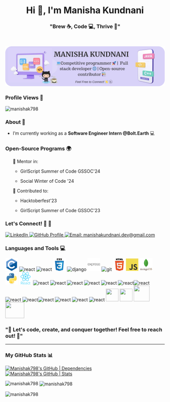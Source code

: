 
<h1 align="center" color="black">Hi 👋, I'm Manisha Kundnani</h1>
<h3 align="center"> "Brew ☕️, Code 💻, Thrive 🚀"</h3>
<br>
<p aling="center"> <img src="./github-bannerman-modified.png" alt="banner-image"> </p>

<h3 align="left">Profile Views &#128064</h3>
 <img src="https://komarev.com/ghpvc/?username=manishak798&label=Profile%20views&color=CDB699&style=flat" alt="manishak798" /> 
<h3 align="left">About &#128173</h3>

- I’m currently working as a **Software Engineer Intern @Bolt.Earth** 💻

<h3 align="left">Open-Source Programs 🌍</h3> 
<ul>
 🌱 Mentor in:
 
- GirlScript Summer of Code GSSOC'24
  
- Social Winter of Code '24

🌟 Contributed to:

- Hacktoberfest'23 

- GirlScript Summer of Code GSSOC'23


</ul>

<h3 align="left">Let's Connect! 🤝 &#128279</h3>
 <p>
 
 <a href="https://www.linkedin.com/in/manisha-kundnani/" rel="no follow" >
 <img src="https://img.shields.io/badge/LinkedIn-Manisha Kundnani-89CFF0?style=flat&logo=linkedin" alt="LinkedIn" />
 </a>

<a href="https://github.com/manishak798" text-decoration="none" >
 <img src="https://img.shields.io/badge/GitHub-manishak798-ECECEC?style=flat&logo=github" alt="GitHub Profile" />
</a>

<a href="mailto:manishakundnani.dev@gmail.com">
<img src="https://img.shields.io/badge/Email-FFCCCB?style=flat&logo=gmail" alt="Email: manishakundnani.dev@gmail.com" /> 
</a>

</p>

 
<h3 align="left">Languages and Tools &#128187</h3>
<p align="left"> <img src="https://raw.githubusercontent.com/devicons/devicon/master/icons/c/c-original.svg" alt="c" width="40" height="40"/> <img src="https://cdn.jsdelivr.net/gh/devicons/devicon@latest/icons/cplusplus/cplusplus-original.svg" alt="react" width="40" height="40" /> <img src="https://cdn.jsdelivr.net/gh/devicons/devicon@latest/icons/nextjs/nextjs-original-wordmark.svg" alt="react" width="40" height="40"  /> <img src="https://raw.githubusercontent.com/devicons/devicon/master/icons/css3/css3-original-wordmark.svg" alt="css3" width="40" height="40"/> <img src="https://cdn.worldvectorlogo.com/logos/django.svg" alt="django" width="40" height="40"/>  <img src="https://raw.githubusercontent.com/devicons/devicon/master/icons/express/express-original-wordmark.svg" alt="express" width="40" height="40"/>  <img src="https://www.vectorlogo.zone/logos/git-scm/git-scm-icon.svg" alt="git" width="40" height="40"/> <img src="https://raw.githubusercontent.com/devicons/devicon/master/icons/html5/html5-original-wordmark.svg" alt="html5" width="40" height="40"/><img src="https://raw.githubusercontent.com/devicons/devicon/master/icons/javascript/javascript-original.svg" alt="javascript" width="40" height="40"/> <img src="https://raw.githubusercontent.com/devicons/devicon/master/icons/mongodb/mongodb-original-wordmark.svg" alt="mongodb" width="40" height="40"/> <img src="https://raw.githubusercontent.com/devicons/devicon/master/icons/python/python-original.svg" alt="python" width="40" height="40"/> <img src="https://raw.githubusercontent.com/devicons/devicon/master/icons/react/react-original-wordmark.svg" alt="react" width="40" height="40"/>  <img src="https://cdn.jsdelivr.net/gh/devicons/devicon@latest/icons/postgresql/postgresql-original-wordmark.svg" alt="react" width="40" height="40" /> <img src="https://cdn.jsdelivr.net/gh/devicons/devicon@latest/icons/svelte/svelte-original.svg" alt="react" width="40" height="40" /> <img src="https://cdn.jsdelivr.net/gh/devicons/devicon@latest/icons/azuresqldatabase/azuresqldatabase-original.svg" alt="react" width="40" height="40" /> <img src="https://cdn.jsdelivr.net/gh/devicons/devicon@latest/icons/bootstrap/bootstrap-original.svg" alt="react" width="40" height="40" /> <img src="https://cdn.jsdelivr.net/gh/devicons/devicon@latest/icons/go/go-original.svg" alt="react" width="40" height="40" /> <img src="https://cdn.jsdelivr.net/gh/devicons/devicon@latest/icons/redux/redux-original.svg" alt="react" width="40" height="40" /><img src="https://cdn.jsdelivr.net/gh/devicons/devicon@latest/icons/firebase/firebase-original.svg" alt="react" width="40" height="40"  /> <img src="https://cdn.jsdelivr.net/gh/devicons/devicon@latest/icons/tailwindcss/tailwindcss-original.svg" alt="react" width="40" height="40"  /> <img src="https://cdn.jsdelivr.net/gh/devicons/devicon@latest/icons/nodejs/nodejs-original-wordmark.svg" alt="react" width="40" height="40"  /><img src="https://cdn.jsdelivr.net/gh/devicons/devicon@latest/icons/vitejs/vitejs-original.svg"  alt="react" width="40" height="40"/> <img src="https://cdn.jsdelivr.net/gh/devicons/devicon@latest/icons/githubactions/githubactions-original.svg"  alt="react" width="40" height="40" /> <img src="https://cdn.jsdelivr.net/gh/devicons/devicon@latest/icons/typescript/typescript-original.svg"  alt="react" width="40" height="40" /> <img src="https://cdn.jsdelivr.net/gh/devicons/devicon@latest/icons/java/java-original.svg" alt="react" width="40" height="40" />  <img src="https://cdn.jsdelivr.net/gh/devicons/devicon@latest/icons/amazonwebservices/amazonwebservices-original-wordmark.svg"  width="40" height="40" /> <img src="https://cdn.jsdelivr.net/gh/devicons/devicon@latest/icons/redis/redis-original.svg" width="40" height="40" />  <img src="https://cdn.jsdelivr.net/gh/devicons/devicon@latest/icons/apachekafka/apachekafka-original-wordmark.svg" width="50" height="50" />  <img src="https://cdn.jsdelivr.net/gh/devicons/devicon@latest/icons/elasticsearch/elasticsearch-original-wordmark.svg" width="60" height="50" />
            </p> 
          
 <h3>   "🚀 Let's code, create, and conquer together! <b>Feel free to reach out! </b> 🌟"</h3>
 
<b><hr></b>
<h3 align="left">My GitHub Stats 📊</h3>

 [![Manishak798's GitHub | Dependencies](https://stats.quine.sh/Manishak798/dependencies?theme=light)](https://quine.sh?utm_source=widgets&utm_campaign=Manishak798) &nbsp;&nbsp; &nbsp;  [![Manishak798's GitHub | Stats](https://stats.quine.sh/Manishak798/github?theme=light)](https://quine.sh?utm_source=widgets&utm_campaign=Manishak798)    <p><img align="left" src="https://github-readme-stats.vercel.app/api/top-langs?username=manishak798&show_icons=true&locale=en&layout=compact" alt="manishak798" /></p>   <p>&nbsp;<img align="center" src="https://github-readme-stats.vercel.app/api?username=manishak798&show_icons=true&locale=en" alt="manishak798" /></p>   <p><img align="center" src="https://github-readme-streak-stats.herokuapp.com/?user=manishak798&" alt="manishak798" /></p>

<div style="display: flex;">
 




</div>
